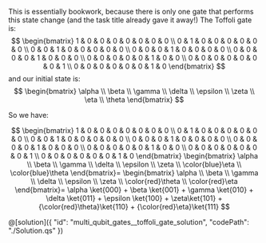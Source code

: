 This is essentially bookwork, because there is only one gate that performs this state change (and the task title already gave it away!) The Toffoli gate is:
$$
 \begin{bmatrix}
 1 & 0 & 0 & 0 & 0 & 0 & 0 & 0 \\
 0 & 1 & 0 & 0 & 0 & 0 & 0 & 0 \\
 0 & 0 & 1 & 0 & 0 & 0 & 0 & 0 \\
 0 & 0 & 0 & 1 & 0 & 0 & 0 & 0 \\
 0 & 0 & 0 & 0 & 1 & 0 & 0 & 0 \\
 0 & 0 & 0 & 0 & 0 & 1 & 0 & 0 \\
 0 & 0 & 0 & 0 & 0 & 0 & 0 & 1 \\
 0 & 0 & 0 & 0 & 0 & 0 & 1 & 0
 \end{bmatrix}
$$
and our initial state is:
$$
\begin{bmatrix} \alpha \\ \beta \\ \gamma \\ \delta \\ \epsilon \\ \zeta \\ \eta \\ \theta
\end{bmatrix}
$$

So we have:

$$
 \begin{bmatrix}
 1 & 0 & 0 & 0 & 0 & 0 & 0 & 0 \\
 0 & 1 & 0 & 0 & 0 & 0 & 0 & 0 \\
 0 & 0 & 1 & 0 & 0 & 0 & 0 & 0 \\
 0 & 0 & 0 & 1 & 0 & 0 & 0 & 0 \\
 0 & 0 & 0 & 0 & 1 & 0 & 0 & 0 \\
 0 & 0 & 0 & 0 & 0 & 1 & 0 & 0 \\
 0 & 0 & 0 & 0 & 0 & 0 & 0 & 1 \\
 0 & 0 & 0 & 0 & 0 & 0 & 1 & 0
 \end{bmatrix}
 \begin{bmatrix}
 \alpha \\ \beta \\ \gamma \\ \delta \\ \epsilon \\ \zeta \\ \color{blue}\eta \\ \color{blue}\theta
 \end{bmatrix}=
 \begin{bmatrix}
 \alpha \\ \beta \\ \gamma \\ \delta \\ \epsilon \\ \zeta \\ \color{red}\theta \\ \color{red}\eta
 \end{bmatrix}=
\alpha \ket{000} + \beta \ket{001} + \gamma \ket{010} + \delta \ket{011} + \epsilon \ket{100} + \zeta\ket{101} + {\color{red}\theta}\ket{110} + {\color{red}\eta}\ket{111}
$$

@[solution]({
    "id": "multi_qubit_gates__toffoli_gate_solution",
    "codePath": "./Solution.qs"
})

